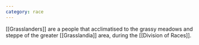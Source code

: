 ```yaml
---
category: race
---
```

[[Grasslanders]] are a people that acclimatised to the grassy meadows and steppe of the greater [[Grasslandia]] area, during the [[Division of Races]].